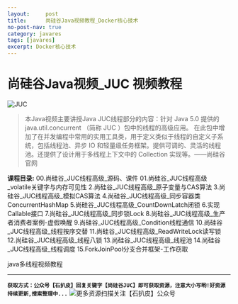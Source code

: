 ```yaml
---
layout:     post
title:      尚硅谷Java视频教程_Docker核心技术
no-post-nav: true
category: javares
tags: [javares]
excerpt: Docker核心技术
---
```



# 尚硅谷Java视频_JUC 视频教程
![JUC](https://upload-images.jianshu.io/upload_images/12555954-530087f48e448817.jpg?imageMogr2/auto-orient/strip%7CimageView2/2/w/1240)

> 本Java视频主要讲授Java JUC线程部分的内容：针对 Java 5.0 提供的 java.util.concurrent （简称 JUC ）包中的线程的高级应用。 
在此包中增加了在并发编程中常用的实用工具类，用于定义类似于线程的自定义子系统，包括线程池、异步 IO 和轻量级任务框架。提供可调的、灵活的线程池。还提供了设计用于多线程上下文中的 Collection 实现等。——尚硅谷官网

**课程目录:**
00.尚硅谷_JUC线程高级_源码、课件
01.尚硅谷_JUC线程高级_volatile关键字与内存可见性
2.尚硅谷_JUC线程高级_原子变量与CAS算法
3.尚硅谷_JUC线程高级_模拟CAS算法
4.尚硅谷_JUC线程高级_同步容器类ConcurrentHashMap
5.尚硅谷_JUC线程高级_CountDownLatch闭锁
6.实现Callable接口
7.尚硅谷_JUC线程高级_同步锁Lock
8.尚硅谷_JUC线程高级_生产者消费者案例-虚假唤醒
9.尚硅谷_JUC线程高级_Condition线程通信
10.尚硅谷_JUC线程高级_线程按序交替
11.尚硅谷_JUC线程高级_ReadWriteLock读写锁
12.尚硅谷_JUC线程高级_线程八锁
13.尚硅谷_JUC线程高级_线程池
14.尚硅谷_JUC线程高级_线程调度
15.ForkJoinPool分支合并框架-工作窃取

java多线程视频教程

---
**`获取方式：公众号【石扒皮】回复关键字【尚硅谷JUC】即可获取资源，注意大小写哟!好资源持续更新,搜索整理中...`**
![更多资源扫描关注【石扒皮】公众号](https://upload-images.jianshu.io/upload_images/12555954-392dfb59326481b0.png?imageMogr2/auto-orient/strip%7CimageView2/2/w/1240)
